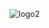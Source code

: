 

![logo2](https://github.com/IT4Change/.github/assets/1324583/b6901582-1ecb-477e-96af-c6ada30619e6)

